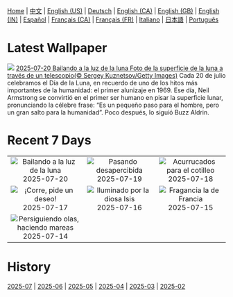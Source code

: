 [Home](../README.md) | [中文](zh-CN.md) | [English (US)](en-US.md) | [Deutsch](de-DE.md) | [English (CA)](en-CA.md) | [English (GB)](en-GB.md) | [English (IN)](en-IN.md) | [Español](es-ES.md) | [Français (CA)](fr-CA.md) | [Français (FR)](fr-FR.md) | [Italiano](it-IT.md) | [日本語](ja-JP.md) | [Português](pt-BR.md)

# Latest Wallpaper
![](https://www.bing.com/th?id=OHR.BigMoon_ES-ES7673891948_UHD.jpg)
[2025-07-20 Bailando a la luz de la luna Foto de la superficie de la luna a través de un telescopio(© Sergey Kuznetsov/Getty Images)](https://www.bing.com/th?id=OHR.BigMoon_ES-ES7673891948_UHD.jpg)
Cada 20 de julio celebramos el Día de la Luna, en recuerdo de uno de los hitos más importantes de la humanidad: el primer alunizaje en 1969. Ese día, Neil Armstrong se convirtió en el primer ser humano en pisar la superficie lunar, pronunciando la célebre frase: “Es un pequeño paso para el hombre, pero un gran salto para la humanidad”. Poco después, lo siguió Buzz Aldrin.

# Recent 7 Days
|  |  |  |
|:---:|:---:|:---:|
| ![](https://www.bing.com/th?id=OHR.BigMoon_ES-ES7673891948_400x240.jpg "Bailando a la luz de la luna") 2025-07-20 | ![](https://www.bing.com/th?id=OHR.MothWeek_ES-ES7594362162_400x240.jpg "Pasando desapercibida") 2025-07-19 | ![](https://www.bing.com/th?id=OHR.AshyWoodswallow_ES-ES2269692997_400x240.jpg "Acurrucados para el cotilleo") 2025-07-18 |
| ![](https://www.bing.com/th?id=OHR.PerseidasAragon_ES-ES4625376331_400x240.jpg "¡Corre, pide un deseo!") 2025-07-17 | ![](https://www.bing.com/th?id=OHR.TemplePhilae_ES-ES6627799153_400x240.jpg "Iluminado por la diosa Isis") 2025-07-16 | ![](https://www.bing.com/th?id=OHR.FranceLavender_ES-ES8017516672_400x240.jpg "Fragancia la de Francia") 2025-07-15 |
| ![](https://www.bing.com/th?id=OHR.YoungShark_ES-ES5981151828_400x240.jpg "Persiguiendo olas, haciendo mareas") 2025-07-14 |  |  |

# History
[2025-07](../archives/wallpaper/es-ES/w_2025_07.md) | [2025-06](../archives/wallpaper/es-ES/w_2025_06.md) | [2025-05](../archives/wallpaper/es-ES/w_2025_05.md) | [2025-04](../archives/wallpaper/es-ES/w_2025_04.md) | [2025-03](../archives/wallpaper/es-ES/w_2025_03.md) | [2025-02](../archives/wallpaper/es-ES/w_2025_02.md)
